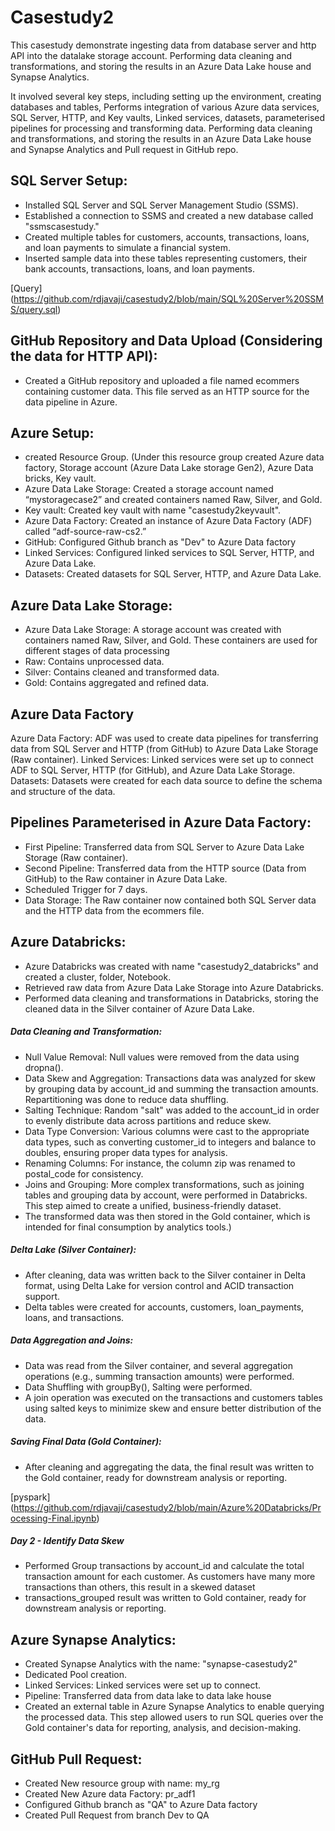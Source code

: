 # Casestudy2

This casestudy demonstrate ingesting data from database server and http API into the datalake storage account. Performing data cleaning and transformations, and storing the results in an Azure Data Lake house and Synapse Analytics.

It involved several key steps, including setting up the environment, creating databases and tables, Performs integration of various Azure data services, SQL Server, HTTP, and Key vaults, Linked services, datasets, 
parameterised pipelines for processing and transforming data. Performing data cleaning and transformations, and storing the results in an Azure Data Lake house and Synapse Analytics and Pull request in GitHub repo.

## SQL Server Setup:

- Installed SQL Server and SQL Server Management Studio (SSMS).
- Established a connection to SSMS and created a new database called "ssmscasestudy."
- Created multiple tables for customers, accounts, transactions, loans, and loan payments to simulate a financial system.
- Inserted sample data into these tables representing customers, their bank accounts, transactions, loans, and loan payments.

[Query] (https://github.com/rdjavaji/casestudy2/blob/main/SQL%20Server%20SSMS/query.sql)

## GitHub Repository and Data Upload (Considering the data for HTTP API):

- Created a GitHub repository and uploaded a file named ecommers containing customer data. This file served as an HTTP source for the data pipeline in Azure.

## Azure Setup:

- created Resource Group. (Under this resource group created Azure data factory, Storage account (Azure Data Lake storage Gen2), Azure Data bricks, Key vault.
- Azure Data Lake Storage: Created a storage account named “mystoragecase2” and created containers named Raw, Silver, and Gold.
- Key vault: Created key vault with name "casestudy2keyvault".
- Azure Data Factory: Created an instance of Azure Data Factory (ADF) called “adf-source-raw-cs2.”
- GitHub: Configured Github branch as "Dev" to Azure Data factory
- Linked Services: Configured linked services to SQL Server, HTTP, and Azure Data Lake.
- Datasets: Created datasets for SQL Server, HTTP, and Azure Data Lake.

## Azure Data Lake Storage:

- Azure Data Lake Storage: A storage account was created with containers named Raw, Silver, and Gold. These containers are used for different stages of data processing
- Raw: Contains unprocessed data.
- Silver: Contains cleaned and transformed data.
- Gold: Contains aggregated and refined data.

## Azure Data Factory 

Azure Data Factory: ADF was used to create data pipelines for transferring data from SQL Server and HTTP (from GitHub) to Azure Data Lake Storage (Raw container).
Linked Services: Linked services were set up to connect ADF to SQL Server, HTTP (for GitHub), and Azure Data Lake Storage.
Datasets: Datasets were created for each data source to define the schema and structure of the data.

## Pipelines Parameterised in Azure Data Factory:

- First Pipeline: Transferred data from SQL Server to Azure Data Lake Storage (Raw container).
- Second Pipeline: Transferred data from the HTTP source (Data from GitHub) to the Raw container in Azure Data Lake.
- Scheduled Trigger for 7 days.
- Data Storage: The Raw container now contained both SQL Server data and the HTTP data from the ecommers file.

## Azure Databricks:

- Azure Databricks was created with name "casestudy2_databricks" and created a cluster, folder, Notebook. 
- Retrieved raw data from Azure Data Lake Storage into Azure Databricks.
- Performed data cleaning and transformations in Databricks, storing the cleaned data in the Silver container of Azure Data Lake.

##### Data Cleaning and Transformation:
- Null Value Removal: Null values were removed from the data using dropna().
- Data Skew and Aggregation: Transactions data was analyzed for skew by grouping data by account_id and summing the transaction amounts. Repartitioning was done to reduce data shuffling.
- Salting Technique: Random "salt" was added to the account_id in order to evenly distribute data across partitions and reduce skew.
- Data Type Conversion: Various columns were cast to the appropriate data types, such as converting customer_id to integers and balance to doubles, ensuring proper data types for analysis.
- Renaming Columns: For instance, the column zip was renamed to postal_code for consistency.
- Joins and Grouping: More complex transformations, such as joining tables and grouping data by account, were performed in Databricks. This step aimed to create a unified, business-friendly dataset.
- The transformed data was then stored in the Gold container, which is intended for final consumption by analytics tools.)

##### Delta Lake (Silver Container):

- After cleaning, data was written back to the Silver container in Delta format, using Delta Lake for version control and ACID transaction support.
- Delta tables were created for accounts, customers, loan_payments, loans, and transactions.

##### Data Aggregation and Joins:

- Data was read from the Silver container, and several aggregation operations (e.g., summing transaction amounts) were performed.
- Data Shuffling with groupBy(), Salting were performed.
- A join operation was executed on the transactions and customers tables using salted keys to minimize skew and ensure better distribution of the data.

##### Saving Final Data (Gold Container):

- After cleaning and aggregating the data, the final result was written to the Gold container, ready for downstream analysis or reporting.

[pyspark] (https://github.com/rdjavaji/casestudy2/blob/main/Azure%20Databricks/Processing-Final.ipynb)

##### Day 2 - Identify Data Skew 

- Performed Group transactions by account_id and calculate the total transaction amount for each customer. As customers have many more transactions than others, this result in a skewed dataset
- transactions_grouped result was written to Gold container, ready for downstream analysis or reporting.

## Azure Synapse Analytics:

- Created Synapse Analytics with the name: "synapse-casestudy2"
- Dedicated Pool creation. 
- Linked Services: Linked services were set up to connect.
- Pipeline: Transferred data from data lake to data lake house
- Created an external table in Azure Synapse Analytics to enable querying the processed data. This step allowed users to run SQL queries over the Gold container's data for reporting, analysis, and decision-making.

## GitHub Pull Request: 

- Created New resource group with name: my_rg
- Created New Azure data Factory: pr_adf1
- Configured Github branch as "QA" to Azure Data factory
- Created Pull Request from branch Dev to QA








